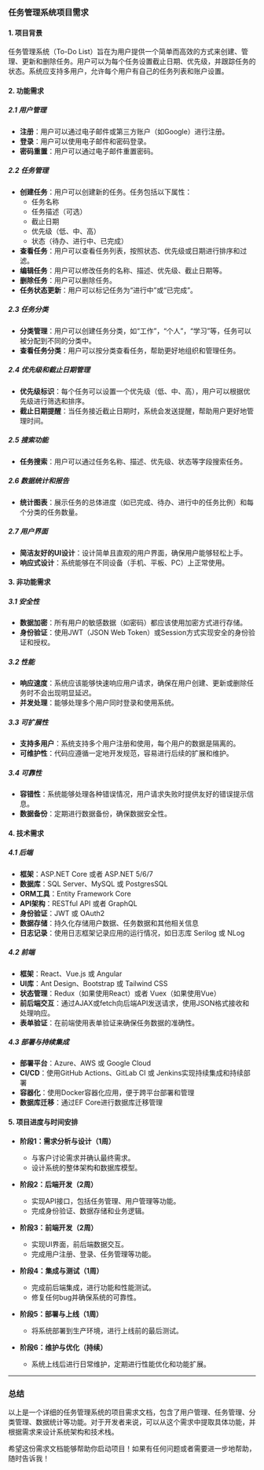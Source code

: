 ### **任务管理系统项目需求**

#### **1. 项目背景**
任务管理系统（To-Do List）旨在为用户提供一个简单而高效的方式来创建、管理、更新和删除任务。用户可以为每个任务设置截止日期、优先级，并跟踪任务的状态。系统应支持多用户，允许每个用户有自己的任务列表和账户设置。

#### **2. 功能需求**

##### **2.1 用户管理**
- **注册**：用户可以通过电子邮件或第三方账户（如Google）进行注册。
- **登录**：用户可以使用电子邮件和密码登录。
- **密码重置**：用户可以通过电子邮件重置密码。

##### **2.2 任务管理**
- **创建任务**：用户可以创建新的任务。任务包括以下属性：
  - 任务名称
  - 任务描述（可选）
  - 截止日期
  - 优先级（低、中、高）
  - 状态（待办、进行中、已完成）
- **查看任务**：用户可以查看任务列表，按照状态、优先级或日期进行排序和过滤。
- **编辑任务**：用户可以修改任务的名称、描述、优先级、截止日期等。
- **删除任务**：用户可以删除任务。
- **任务状态更新**：用户可以标记任务为“进行中”或“已完成”。
  
##### **2.3 任务分类**
- **分类管理**：用户可以创建任务分类，如“工作”，“个人”，“学习”等，任务可以被分配到不同的分类中。
- **查看任务分类**：用户可以按分类查看任务，帮助更好地组织和管理任务。

##### **2.4 优先级和截止日期管理**
- **优先级标识**：每个任务可以设置一个优先级（低、中、高），用户可以根据优先级进行筛选和排序。
- **截止日期提醒**：当任务接近截止日期时，系统会发送提醒，帮助用户更好地管理时间。

##### **2.5 搜索功能**
- **任务搜索**：用户可以通过任务名称、描述、优先级、状态等字段搜索任务。

##### **2.6 数据统计和报告**
- **统计图表**：展示任务的总体进度（如已完成、待办、进行中的任务比例）和每个分类的任务数量。
  
##### **2.7 用户界面**
- **简洁友好的UI设计**：设计简单且直观的用户界面，确保用户能够轻松上手。
- **响应式设计**：系统能够在不同设备（手机、平板、PC）上正常使用。

#### **3. 非功能需求**

##### **3.1 安全性**
- **数据加密**：所有用户的敏感数据（如密码）都应该使用加密方式进行存储。
- **身份验证**：使用JWT（JSON Web Token）或Session方式实现安全的身份验证和授权。
  
##### **3.2 性能**
- **响应速度**：系统应该能够快速响应用户请求，确保在用户创建、更新或删除任务时不会出现明显延迟。
- **并发处理**：能够处理多个用户同时登录和使用系统。

##### **3.3 可扩展性**
- **支持多用户**：系统支持多个用户注册和使用，每个用户的数据是隔离的。
- **可维护性**：代码应遵循一定地开发规范，容易进行后续的扩展和维护。

##### **3.4 可靠性**
- **容错性**：系统能够处理各种错误情况，用户请求失败时提供友好的错误提示信息。
- **数据备份**：定期进行数据备份，确保数据安全性。

#### **4. 技术需求**

##### **4.1 后端**
- **框架**：ASP.NET Core 或者 ASP.NET 5/6/7
- **数据库**：SQL Server、MySQL 或 PostgresSQL
- **ORM工具**：Entity Framework Core
- **API架构**：RESTful API 或者 GraphQL
- **身份验证**：JWT 或 OAuth2
- **数据存储**：持久化存储用户数据、任务数据和其他相关信息
- **日志记录**：使用日志框架记录应用的运行情况，如日志库 Serilog 或 NLog

##### **4.2 前端**
- **框架**：React、Vue.js 或 Angular
- **UI库**：Ant Design、Bootstrap 或 Tailwind CSS
- **状态管理**：Redux（如果使用React）或者 Vuex（如果使用Vue）
- **前后端交互**：通过AJAX或fetch向后端API发送请求，使用JSON格式接收和处理响应。
- **表单验证**：在前端使用表单验证来确保任务数据的准确性。

##### **4.3 部署与持续集成**
- **部署平台**：Azure、AWS 或 Google Cloud
- **CI/CD**：使用GitHub Actions、GitLab CI 或 Jenkins实现持续集成和持续部署
- **容器化**：使用Docker容器化应用，便于跨平台部署和管理
- **数据库迁移**：通过EF Core进行数据库迁移管理

#### **5. 项目进度与时间安排**
- **阶段1：需求分析与设计（1周）**
  - 与客户讨论需求并确认最终需求。
  - 设计系统的整体架构和数据库模型。

- **阶段2：后端开发（2周）**
  - 实现API接口，包括任务管理、用户管理等功能。
  - 完成身份验证、数据存储和业务逻辑。

- **阶段3：前端开发（2周）**
  - 实现UI界面，前后端数据交互。
  - 完成用户注册、登录、任务管理等功能。

- **阶段4：集成与测试（1周）**
  - 完成前后端集成，进行功能和性能测试。
  - 修复任何bug并确保系统的可靠性。

- **阶段5：部署与上线（1周）**
  - 将系统部署到生产环境，进行上线前的最后测试。

- **阶段6：维护与优化（持续）**
  - 系统上线后进行日常维护，定期进行性能优化和功能扩展。

---

### **总结**
以上是一个详细的任务管理系统的项目需求文档，包含了用户管理、任务管理、分类管理、数据统计等功能。对于开发者来说，可以从这个需求中提取具体功能，并根据需求来设计系统架构和技术栈。

希望这份需求文档能够帮助你启动项目！如果有任何问题或者需要进一步地帮助，随时告诉我！